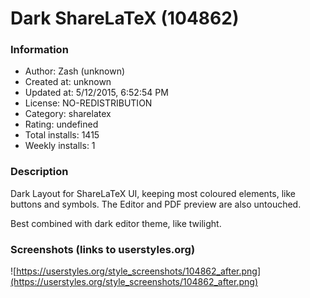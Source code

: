 # Dark ShareLaTeX (104862)

### Information
- Author: Zash (unknown)
- Created at: unknown
- Updated at: 5/12/2015, 6:52:54 PM
- License: NO-REDISTRIBUTION
- Category: sharelatex
- Rating: undefined
- Total installs: 1415
- Weekly installs: 1


### Description
Dark Layout for ShareLaTeX UI, keeping most coloured elements, like buttons and symbols.
The Editor and PDF preview are also untouched.

Best combined with dark editor theme, like twilight.


### Screenshots (links to userstyles.org)
![https://userstyles.org/style_screenshots/104862_after.png](https://userstyles.org/style_screenshots/104862_after.png)


